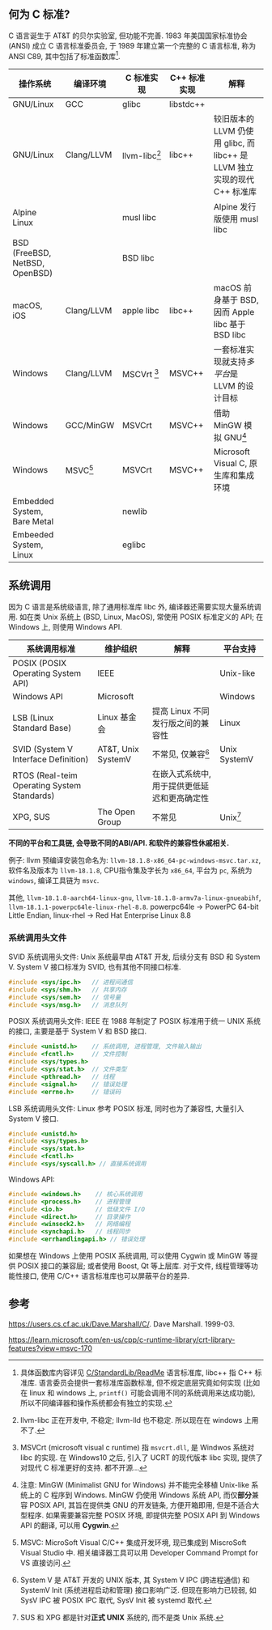 ## 何为 C 标准?

C 语言诞生于 AT&T 的贝尔实验室, 但功能不完善. 1983 年美国国家标准协会 (ANSI) 
成立 C 语言标准委员会, 于 1989 年建立第一个完整的 C 语言标准, 称为 ANSI C89, 
其中包括了标准函数库[^7].

| 操作系统                       | 编译环境   | C 标准实现                 | C++ 标准实现 | 解释                                                                      |
| ------------------------------ | ---------- | -------------------------- | ------------ | ------------------------------------------------------------------------- |
| GNU/Linux                      | GCC        | glibc                      | libstdc++    |                                                                           |
| GNU/Linux                      | Clang/LLVM | <nobr>llvm-libc[^2]</nobr> | libc++       | 较旧版本的 LLVM 仍使用 glibc, 而 libc++ 是 LLVM 独立实现的现代 C++ 标准库 |
| Alpine Linux                   |            | musl libc                  |              | Alpine 发行版使用 musl libc                                               |
| BSD (FreeBSD, NetBSD, OpenBSD) |            | BSD libc                   |              |                                                                           |
| macOS, iOS                     | Clang/LLVM | apple libc                 | libc++       | macOS 前身基于 BSD, 因而 Apple libc 基于 BSD libc                         |
| Windows                        | Clang/LLVM | MSCVrt [^3]                | MSVC++       | 一套标准实现就支持*多平台*是 LLVM 的设计目标                              |
| Windows                        | GCC/MinGW  | MSVCrt                     | MSVC++       | 借助 MinGW 模拟 GNU[^1]                                                   |
| Windows                        | MSVC[^6]   | MSVCrt                     | MSVC++       | Microsoft Visual C, 原生库和集成环境                                      |
| Embedded System, Bare Metal    |            | newlib                     |              |                                                                           |
| Embeeded System, Linux         |            | eglibc                           |              |                                                                           |

## 系统调用

因为 C 语言是系统级语言, 除了通用标准库 libc 外, 编译器还需要实现大量系统调用. 如在类 Unix 系统上 (BSD, Linux, MacOS), 常使用 POSIX 标准定义的 API; 在 Windows 上, 则使用 Windows API.

| 系统调用标准                                    | 维护组织           | 解释                                       | 平台支持      |
| ------------------------------------------- | ------------------ | ------------------------------------------ | ------------- |
| POSIX (POSIX Operating System API)                                     | IEEE               |                                            | Unix-like     |
| Windows API                                 | Microsoft          |                                            | Windows       |
| LSB (Linux Standard Base)                   | Linux 基金会       | 提高 Linux 不同发行版之间的兼容性          | Linux         |
| SVID (System V Interface Definition)        | AT&T, Unix SystemV | 不常见, 仅兼容[^5]            | Unix SystemV |
| RTOS (Real-teim Operating System Standards) |                    | 在嵌入式系统中, 用于提供更低延迟和更高确定性 |               |
| XPG, SUS                                     | The Open Group     |   不常见                                         | Unix[^4]          |

**不同的平台和工具链, 会导致不同的ABI/API. 和软件的兼容性休戚相关.**

例子: llvm 预编译安装包命名为: `llvm-18.1.8-x86_64-pc-windows-msvc.tar.xz`, 软件名及版本为 `llvm-18.1.8`, CPU指令集及字长为 `x86_64`, 平台为 `pc`, 系统为 `windows`, 编译工具链为 `msvc`.

其他, `llvm-18.1.8-aarch64-linux-gnu`, `llvm-18.1.8-armv7a-linux-gnueabihf`, `llvm-18.1.1-powerpc64le-linux-rhel-8.8`. powerpc64le -> PowerPC 64-bit Little Endian, linux-rhel -> Red Hat Enterprise Linux 8.8

### 系统调用头文件

SVID 系统调用头文件: Unix 系统最早由 AT&T 开发, 后续分支有 BSD 和 System V. System V 接口标准为 SVID, 也有其他不同接口标准.

```c
#include <sys/ipc.h>   // 进程间通信
#include <sys/shm.h>   // 共享内存
#include <sys/sem.h>   // 信号量
#include <sys/msg.h>   // 消息队列
```

POSIX 系统调用头文件: IEEE 在 1988 年制定了 POSIX 标准用于统一 UNIX 系统的接口, 主要是基于 System V 和 BSD 接口.

```c
#include <unistd.h>    // 系统调用, 进程管理, 文件输入输出
#include <fcntl.h>     // 文件控制
#include <sys/types.h>
#include <sys/stat.h>  // 文件类型
#include <pthread.h>   // 线程
#include <signal.h>    // 错误处理
#include <errno.h>     // 错误码
```

LSB 系统调用头文件: Linux 参考 POSIX 标准, 同时也为了兼容性, 大量引入 System V 接口.

```c
#include <unistd.h>
#include <sys/types.h>
#include <sys/stat.h>
#include <fcntl.h>
#include <sys/syscall.h> // 直接系统调用
```

Windows API:

```c
#include <windows.h>    // 核心系统调用
#include <process.h>    // 进程管理
#include <io.h>         // 低级文件 I/O
#include <direct.h>     // 目录操作
#include <winsock2.h>   // 网络编程
#include <synchapi.h>   // 线程同步
#include <errhandlingapi.h> // 错误处理
```

如果想在 Windows 上使用 POSIX 系统调用, 可以使用 Cygwin 或 MinGW 等提供 POSIX 接口的兼容层; 或者使用 Boost, Qt 等上层库. 对于文件, 线程管理等功能性接口, 使用 C/C++ 语言标准库也可以屏蔽平台的差异.

## 参考

https://users.cs.cf.ac.uk/Dave.Marshall/C/. Dave Marshall. 1999-03.


[^4]: SUS 和 XPG 都是针对**正式 UNIX** 系统的, 而不是类 Unix 系统. 

[^5]: System V 是 AT&T 开发的 UNIX 版本, 其 System V IPC (跨进程通信) 和 SystemV Init (系统进程启动和管理) 接口影响广泛. 但现在影响力已较弱, 如 SysV IPC 被 POSIX IPC 取代, SysV Init 被 systemd 取代.

[^6]: MSVC: MicroSoft Visual C/C++ 集成开发环境, 现已集成到 MiscroSoft Visual Studio 中. 相关编译器工具可以用 Developer Command Prompt for VS 直接访问.

[^1]: 注意: MinGW  (Minimalist GNU for Windows) 并不能完全移植 Unix-like 系统上的 C 程序到 Windows. MinGW 仍使用 Windows 系统 API, 而仅**部分**兼容 POSIX API, 其旨在提供类 GNU 的开发链条, 方便开箱即用, 但是不适合大型程序. 如果需要兼容完整 POSIX 环境, 即提供完整 POSIX API 到 Windows API 的翻译, 可以用 **Cygwin**.

[^2]: llvm-libc 正在开发中, 不稳定; llvm-lld 也不稳定. 所以现在在 windows 上用不了.

[^3]: MSVCrt (microsoft visual c runtime) 指 `msvcrt.dll`, 是 Windwos 系统对 libc 的实现. 在 Windows10 之后, 引入了 UCRT 的现代版本 libc 实现, 提供了对现代 C 标准更好的支持. 都不开源...

[^7]: 具体函数库内容详见 [C/StandardLib/ReadMe](../../Language/C/标准库/ReadMe.md) 语言标准库, libc++ 指 C++ 标准库. 语言委员会提供一套标准库函数标准, 但不规定底层究竟如何实现 (比如在 linux 和 windows 上, `printf()` 可能会调用不同的系统调用来达成功能), 所以不同编译器和操作系统都会有独立的实现.

https://learn.microsoft.com/en-us/cpp/c-runtime-library/crt-library-features?view=msvc-170